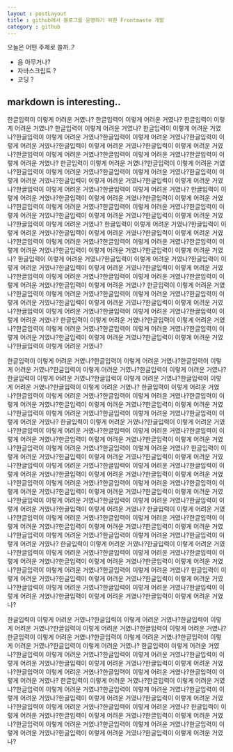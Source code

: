 ```yaml
---
layout : postLayout 
title : github에서 블로그를 운영하기 위한 Frontmaste 개발
category : github 
---
```


오늘은 어떤 주제로 쓸까..?
- 음 아무거나?
- 자바스크립트 ?
- 코딩 ?

## markdown is interesting..
한글입력이 이렇게 어려운 거였나?
한글입력이 이렇게 어려운 거였나?
한글입력이 이렇게 어려운 거였나?
한글입력이 이렇게 어려운 거였나?
한글입력이 이렇게 어려운 거였나?한글입력이 이렇게 어려운 거였나?한글입력이 이렇게 어려운 거였나?한글입력이 이렇게 어려운 거였나?한글입력이 이렇게 어려운 거였나?한글입력이 이렇게 어려운 거였나?한글입력이 이렇게 어려운 거였나?한글입력이 이렇게 어려운 거였나?한글입력이 이렇게 어려운 거였나?
한글입력이 이렇게 어려운 거였나?한글입력이 이렇게 어려운 거였나?한글입력이 이렇게 어려운 거였나?한글입력이 이렇게 어려운 거였나?한글입력이 이렇게 어려운 거였나?한글입력이 이렇게 어려운 거였나?한글입력이 이렇게 어려운 거였나?한글입력이 이렇게 어려운 거였나?한글입력이 이렇게 어려운 거였나?
한글입력이 이렇게 어려운 거였나?한글입력이 이렇게 어려운 거였나?한글입력이 이렇게 어려운 거였나?한글입력이 이렇게 어려운 거였나?한글입력이 이렇게 어려운 거였나?한글입력이 이렇게 어려운 거였나?한글입력이 이렇게 어려운 거였나?한글입력이 이렇게 어려운 거였나?한글입력이 이렇게 어려운 거였나?
한글입력이 이렇게 어려운 거였나?한글입력이 이렇게 어려운 거였나?한글입력이 이렇게 어려운 거였나?한글입력이 이렇게 어려운 거였나?한글입력이 이렇게 어려운 거였나?한글입력이 이렇게 어려운 거였나?한글입력이 이렇게 어려운 거였나?한글입력이 이렇게 어려운 거였나?한글입력이 이렇게 어려운 거였나?
한글입력이 이렇게 어려운 거였나?한글입력이 이렇게 어려운 거였나?한글입력이 이렇게 어려운 거였나?한글입력이 이렇게 어려운 거였나?한글입력이 이렇게 어려운 거였나?한글입력이 이렇게 어려운 거였나?한글입력이 이렇게 어려운 거였나?한글입력이 이렇게 어려운 거였나?한글입력이 이렇게 어려운 거였나?
한글입력이 이렇게 어려운 거였나?한글입력이 이렇게 어려운 거였나?한글입력이 이렇게 어려운 거였나?한글입력이 이렇게 어려운 거였나?한글입력이 이렇게 어려운 거였나?한글입력이 이렇게 어려운 거였나?한글입력이 이렇게 어려운 거였나?한글입력이 이렇게 어려운 거였나?한글입력이 이렇게 어려운 거였나?
한글입력이 이렇게 어려운 거였나?한글입력이 이렇게 어려운 거였나?한글입력이 이렇게 어려운 거였나?한글입력이 이렇게 어려운 거였나?한글입력이 이렇게 어려운 거였나?한글입력이 이렇게 어려운 거였나?한글입력이 이렇게 어려운 거였나?한글입력이 이렇게 어려운 거였나?


한글입력이 이렇게 어려운 거였나?한글입력이 이렇게 어려운 거였나?한글입력이 이렇게 어려운 거였나?한글입력이 이렇게 어려운 거였나?한글입력이 이렇게 어려운 거였나?한글입력이 이렇게 어려운 거였나?한글입력이 이렇게 어려운 거였나?한글입력이 이렇게 어려운 거였나?한글입력이 이렇게 어려운 거였나?
한글입력이 이렇게 어려운 거였나?한글입력이 이렇게 어려운 거였나?한글입력이 이렇게 어려운 거였나?한글입력이 이렇게 어려운 거였나?한글입력이 이렇게 어려운 거였나?한글입력이 이렇게 어려운 거였나?한글입력이 이렇게 어려운 거였나?한글입력이 이렇게 어려운 거였나?한글입력이 이렇게 어려운 거였나?
한글입력이 이렇게 어려운 거였나?한글입력이 이렇게 어려운 거였나?한글입력이 이렇게 어려운 거였나?한글입력이 이렇게 어려운 거였나?한글입력이 이렇게 어려운 거였나?한글입력이 이렇게 어려운 거였나?한글입력이 이렇게 어려운 거였나?한글입력이 이렇게 어려운 거였나?한글입력이 이렇게 어려운 거였나?
한글입력이 이렇게 어려운 거였나?한글입력이 이렇게 어려운 거였나?한글입력이 이렇게 어려운 거였나?한글입력이 이렇게 어려운 거였나?한글입력이 이렇게 어려운 거였나?한글입력이 이렇게 어려운 거였나?한글입력이 이렇게 어려운 거였나?한글입력이 이렇게 어려운 거였나?한글입력이 이렇게 어려운 거였나?한글입력이 이렇게 어려운 거였나?한글입력이 이렇게 어려운 거였나?한글입력이 이렇게 어려운 거였나?한글입력이 이렇게 어려운 거였나?한글입력이 이렇게 어려운 거였나?한글입력이 이렇게 어려운 거였나?한글입력이 이렇게 어려운 거였나?한글입력이 이렇게 어려운 거였나?
한글입력이 이렇게 어려운 거였나?한글입력이 이렇게 어려운 거였나?한글입력이 이렇게 어려운 거였나?한글입력이 이렇게 어려운 거였나?한글입력이 이렇게 어려운 거였나?한글입력이 이렇게 어려운 거였나?한글입력이 이렇게 어려운 거였나?한글입력이 이렇게 어려운 거였나?한글입력이 이렇게 어려운 거였나?
한글입력이 이렇게 어려운 거였나?한글입력이 이렇게 어려운 거였나?한글입력이 이렇게 어려운 거였나?한글입력이 이렇게 어려운 거였나?한글입력이 이렇게 어려운 거였나?한글입력이 이렇게 어려운 거였나?한글입력이 이렇게 어려운 거였나?한글입력이 이렇게 어려운 거였나?한글입력이 이렇게 어려운 거였나?
한글입력이 이렇게 어려운 거였나?한글입력이 이렇게 어려운 거였나?한글입력이 이렇게 어려운 거였나?한글입력이 이렇게 어려운 거였나?한글입력이 이렇게 어려운 거였나?한글입력이 이렇게 어려운 거였나?한글입력이 이렇게 어려운 거였나?한글입력이 이렇게 어려운 거였나?

한글입력이 이렇게 어려운 거였나?한글입력이 이렇게 어려운 거였나?한글입력이 이렇게 어려운 거였나?한글입력이 이렇게 어려운 거였나?한글입력이 이렇게 어려운 거였나?한글입력이 이렇게 어려운 거였나?한글입력이 이렇게 어려운 거였나?한글입력이 이렇게 어려운 거였나?한글입력이 이렇게 어려운 거였나?
한글입력이 이렇게 어려운 거였나?한글입력이 이렇게 어려운 거였나?한글입력이 이렇게 어려운 거였나?한글입력이 이렇게 어려운 거였나?한글입력이 이렇게 어려운 거였나?한글입력이 이렇게 어려운 거였나?한글입력이 이렇게 어려운 거였나?한글입력이 이렇게 어려운 거였나?한글입력이 이렇게 어려운 거였나?
한글입력이 이렇게 어려운 거였나?한글입력이 이렇게 어려운 거였나?한글입력이 이렇게 어려운 거였나?한글입력이 이렇게 어려운 거였나?한글입력이 이렇게 어려운 거였나?한글입력이 이렇게 어려운 거였나?한글입력이 이렇게 어려운 거였나?한글입력이 이렇게 어려운 거였나?한글입력이 이렇게 어려운 거였나?
한글입력이 이렇게 어려운 거였나?한글입력이 이렇게 어려운 거였나?한글입력이 이렇게 어려운 거였나?한글입력이 이렇게 어려운 거였나?한글입력이 이렇게 어려운 거였나?한글입력이 이렇게 어려운 거였나?한글입력이 이렇게 어려운 거였나?한글입력이 이렇게 어려운 거였나?